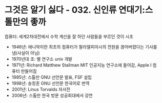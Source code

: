 # 그것은 알기 싫다 - 032. 신인류 연대기:스톨만의 좋까

컴퓨터: 세계2차대전에서 수학 계산을 잘 하던 사람들을 부르던 것이 시초

* 1946년: 애니악이란 최초의 컴퓨터가 필라델피아시의 전원을 끊어버렸다는 기사를 냄(사실이 아님)
* 1970년대 초: 벨 연구소 unix 개발
* 1971년: Richard Matthew Stallman MIT 인공지능 연구소에 들어감, Apple I 컴퓨터 만들어짐
* 1985년: 스톨만 GNU 선언문 발표, FSF 설립
* 1998년: 송창훈 GNU 선언문 한국어로 번역
* 2001년: Linus Torvalds 자서전 <Just for Fun>
* 2006년: 스톨만 한국 방문 성공회대에서 강연
